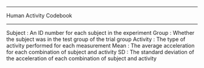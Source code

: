 *********************************************
Human Activity Codebook
*********************************************

Subject : An ID number for each subject in the experiment
Group : Whether the subject was in the test group of the trial group
Activity : The type of activity performed for each measurement
Mean : The average acceleration for each combination of subject and activity
SD : The standard deviation of the acceleration of each combination of subject and activity
